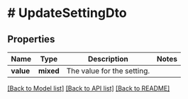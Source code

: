 # # UpdateSettingDto

## Properties

Name | Type | Description | Notes
------------ | ------------- | ------------- | -------------
**value** | **mixed** | The value for the setting. |

[[Back to Model list]](../../README.md#models) [[Back to API list]](../../README.md#endpoints) [[Back to README]](../../README.md)
